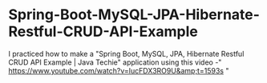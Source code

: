 # Spring-Boot-MySQL-JPA-Hibernate-Restful-CRUD-API-Example
I practiced how to make a "Spring Boot, MySQL, JPA, Hibernate Restful CRUD API Example | Java Techie" application using this video -" https://www.youtube.com/watch?v=IucFDX3RO9U&amp;t=1593s "
